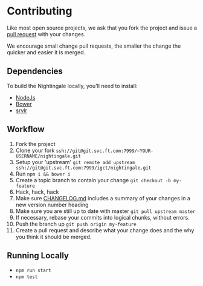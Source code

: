 # Contributing

Like most open source projects, we ask that you fork the project and issue a [pull request](/pull-requests) with your changes.

We encourage small change pull requests, the smaller the change the quicker and easier it is merged.

## Dependencies

To build the Nightingale locally, you'll need to install:
 * [NodeJs](http://nodejs.org/)
 * [Bower](http://bower.io/)
 * [srvlr](https://github.com/kavanagh/srvlr)

## Workflow

1. Fork the project
2. Clone your fork
`ssh://git@git.svc.ft.com:7999/~YOUR-USERNAME/nightingale.git`
3. Setup your 'upstream'
`git remote add upstream ssh://git@git.svc.ft.com:7999/igct/nightingale.git`
4. Run `npm i && bower i`
5. Create a topic branch to contain your change
`git checkout -b my-feature`
6. Hack, hack, hack
7. Make sure [CHANGELOG.md](./CHANGELOG.md) includes a summary of your changes in a new version number heading
8. Make sure you are still up to date with master
`git pull upstream master`
9. If necessary, rebase your commits into logical chunks, without errors.
10. Push the branch up
`git push origin my-feature`
11. Create a pull request and describe what your change does and the why you think it should be merged.

## Running Locally

 * `npm run start`
 * `npm test`

